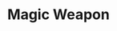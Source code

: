 ---
title: "Magic Weapon"

spell:
  schools:
    - name:        "Transmutation"
      subschools:  []
      descriptors: []
  classes:
    - name: "Cleric"
      abbr: "Clr"
      level: 1
    - name: "Paladin"
      abbr: "Pal"
      level: 1
    - name: "Sorcerer/Wizard"
      abbr: "Sor/Wiz"
      level: 1
  domains:
    - name:  "War"
      abbr:  "War"
      level: 1
  components:         [V, S, DF]
  castingTime:        "1 standard action"
  range:              "Touch"
  target:             "Weapon touched"
  duration:           "1 min./level"
  savingThrow:        "Will negates (harmless, object)"
  spellResistance:    "Yes (harmless, object)"
  description:        |
    Magic weapon gives a weapon a +1 enhancement bonus on attack and damage rolls. (An enhancement bonus does not stack with a masterwork weapon's +1 bonus on attack rolls.)

    You can't cast this spell on a natural weapon, such as an unarmed strike (instead, see magic fang). A monk's unarmed strike is considered a weapon, and thus it can be enhanced by this spell.
---